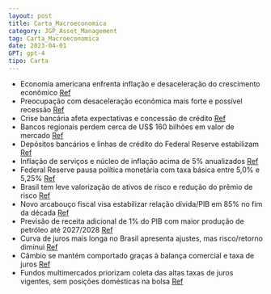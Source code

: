```yaml
---
layout: post
title: Carta_Macroeconomica
category: JGP_Asset_Management
tag: Carta_Macroeconomica
date: 2023-04-01
GPT: gpt-4
tipo: Carta
---
```


- Economia americana enfrenta inflação e desaceleração do crescimento econômico
<a href="#" onclick="search_on_pdf('Apesar desta combinação de economia resiliente e inflação muito elevada (ou em queda lenta), o Fede')">Ref</a>
- Preocupação com desaceleração econômica mais forte e possível recessão
<a href="#" onclick="search_on_pdf('desaceleração econômica mais forte e/ou recessão aumentou com a crise bancária, tanto pelo seu efei')">Ref</a>
- Crise bancária afeta expectativas e concessão de crédito
<a href="#" onclick="search_on_pdf('desaceleração econômica mais forte e/ou recessão aumentou com a crise bancária, tanto pelo seu efei')">Ref</a>
- Bancos regionais perdem cerca de US$ 160 bilhões em valor de mercado
<a href="#" onclick="search_on_pdf('resolver a questão. A situação dos bancos permanece fluida. Desde o início de março os bancos regio')">Ref</a>
- Depósitos bancários e linhas de crédito do Federal Reserve estabilizam
<a href="#" onclick="search_on_pdf('de forma agregada, tanto os depósitos bancários quanto as linhas de crédito fornecidas pelo Federal')">Ref</a>
- Inflação de serviços e núcleo de inflação acima de 5% anualizados
<a href="#" onclick="search_on_pdf('permanece estável perto de 3,5%, bem abaixo da NAIRU. Relatório de Gestão: Carta Macroeconômica — A')">Ref</a>
- Federal Reserve pausa política monetária com taxa básica entre 5,0% e 5,25%
<a href="#" onclick="search_on_pdf('Apesar desta combinação de economia resiliente e inflação muito elevada (ou em queda lenta), o Fede')">Ref</a>
- Brasil tem leve valorização de ativos de risco e redução do prêmio de risco
<a href="#" onclick="search_on_pdf('cautela no exterior. Brasil segue com redução do prêmio de risco. O pano de fundo da economia ame')">Ref</a>
- Novo arcabouço fiscal visa estabilizar relação dívida/PIB em 85% no fim da década
<a href="#" onclick="search_on_pdf('baseia-se em ajuste pelo lado do aumento da receita, e não na redução da despesa, tem o mérito de e')">Ref</a>
- Previsão de receita adicional de 1% do PIB com maior produção de petróleo até 2027/2028
<a href="#" onclick="search_on_pdf('dívida/PIB em torno de 85% no fim da década. Contamos com uma receita adicional de cerca de 1% do P')">Ref</a>
- Curva de juros mais longa no Brasil apresenta ajustes, mas risco/retorno diminui
<a href="#" onclick="search_on_pdf('170 bps. A curva de juros mais longa estava especialmente premiada. O Dólar caiu de 5,30 para ao re')">Ref</a>
- Câmbio se mantém comportado graças à balança comercial e taxa de juros
<a href="#" onclick="search_on_pdf('fundamentos continuam favoráveis pois a balança comercial segue colhendo os benefícios da “supersaf')">Ref</a>
- Fundos multimercados priorizam coleta das altas taxas de juros vigentes, sem posições domésticas na bolsa
<a href="#" onclick="search_on_pdf('bolsa, não temos carregado posições domésticas em nossos fundos multimercados. O tema, por enquanto')">Ref</a>
